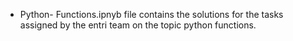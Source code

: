 * Python- Functions.ipnyb file contains the solutions for the tasks assigned by the entri team on the topic python functions.
